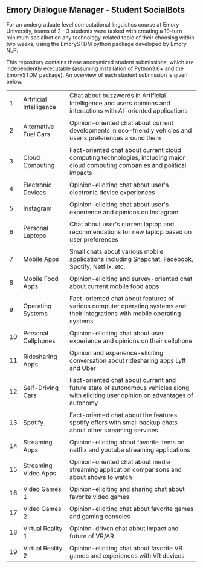 ## Emory Dialogue Manager - Student SocialBots

For an undergraduate level computational linguistics course at Emory University,
teams of 2 - 3 students were tasked with creating a 10-turn minimum socialbot on any technology-related
topic of their choosing within two weeks, using the EmorySTDM python package developed
by Emory NLP.

This repository contains these anonymized student submissions, which are independently
executable (assuming installation of Python3.6+ and the EmorySTDM package). An overview of 
each student submission is given below.




| |  |  |
| :---- | :---- | :---------- |
| 1 | Artificial Intelligence | Chat about buzzwords in Artificial Intelligence and users opinions and interactions with AI-oriented applications |
| | | 
| 2 | Alternative Fuel Cars | Opinion-oriented chat about current developments in eco-friendly vehicles and user's preferences around them |
| | | 
| 3 | Cloud Computing | Fact-oriented chat about current cloud computing technologies, including major cloud computing companies and political impacts |
| | | 
| 4 | Electronic Devices | Opinion-eliciting chat about user's electronic device experiences |
| | | 
| 5 | Instagram | Opinion-eliciting chat about user's experience and opinions on Instagram |
| | | 
| 6 | Personal Laptops | Chat about user's current laptop and recommendations for new laptop based on user preferences |
| | | 
| 7 | Mobile Apps | Small chats about various mobile applications including Snapchat, Facebook, Spotify, Netflix, etc. |
| | | 
| 8 | Mobile Food Apps | Opinion-eliciting and survey-oriented chat about current mobile food apps |
| | | 
| 9 | Operating Systems | Fact-oriented chat about features of various computer operating systems and their integrations with mobile operating systems |
| | | 
| 10 | Personal Cellphones | Opinion-eliciting chat about user experience and opinions on their cellphone |
| | | 
| 11 | Ridesharing Apps | Opinion and experience-eliciting conversation about ridesharing apps Lyft and Uber |
| | | 
| 12 | Self-Driving Cars | Fact-oriented chat about current and future state of autonomous vehicles along with eliciting user opinion on advantages of autonomy |
| | | 
| 13 | Spotify | Fact-oriented chat about the features spotify offers with small backup chats about other streaming services |
| | | 
| 14 | Streaming Apps | Opinion-eliciting about favorite items on netflix and youtube streaming applications |
| | | 
| 15 | Streaming Video Apps | Opinion-oriented chat about media streaming application comparisons and about shows to watch |
| | | 
| 16 | Video Games 1 | Opinion-eliciting and sharing chat about favorite video games |
| | | 
| 17 | Video Games 2 | Opinion-eliciting chat about favorite games and gaming consoles |
| | | 
| 18 | Virtual Reality 1 | Opinion-driven chat about impact and future of VR/AR |
| | | 
| 19 | Virtual Reality 2 | Opinion-eliciting chat about favorite VR games and experiences with VR devices |




